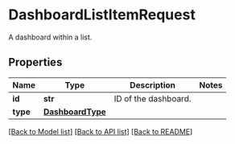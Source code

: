 # DashboardListItemRequest

A dashboard within a list.

## Properties
Name | Type | Description | Notes
------------ | ------------- | ------------- | -------------
**id** | **str** | ID of the dashboard. | 
**type** | [**DashboardType**](DashboardType.md) |  | 

[[Back to Model list]](README.md#documentation-for-models) [[Back to API list]](README.md#documentation-for-api-endpoints) [[Back to README]](README.md)



